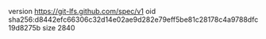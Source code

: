 version https://git-lfs.github.com/spec/v1
oid sha256:d8442efc66306c32d14e02ae9d282e79eff5be81c28178c4a9788dfc19d8275b
size 2840
